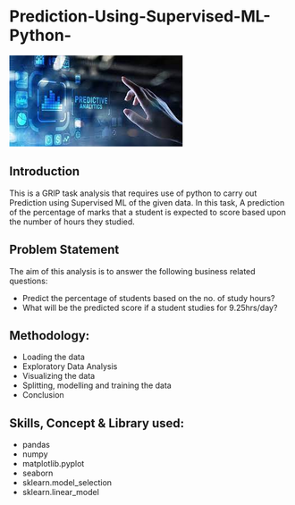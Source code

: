# Prediction-Using-Supervised-ML-Python-
![](Predictive_Analytics.jpg)

## Introduction
This is a GRIP task analysis that requires use of python to carry out Prediction using Supervised ML of the given data. In this task, A prediction of the percentage of marks that a student is expected to score based upon the number of hours they studied. 

## Problem Statement 
The aim of this analysis is to answer the following business related questions:
- Predict the percentage of students based on the no. of study hours?
- What will be the predicted score if a student studies for 9.25hrs/day?

## Methodology:
- Loading the data
- Exploratory Data Analysis
- Visualizing the data
- Splitting, modelling and training the data
- Conclusion

## Skills, Concept & Library used:
- pandas
- numpy
- matplotlib.pyplot
- seaborn
- sklearn.model_selection 
- sklearn.linear_model


